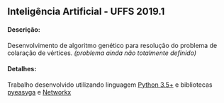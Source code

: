 ## Inteligência Artificial - UFFS 2019.1

#### Descrição:
Desenvolvimento de algoritmo genético para resolução do problema de colaração de vértices. *(problema ainda não totalmente definido)* 
#### Detalhes:
Trabalho desenvolvido utilizando linguagem [Python 3.5+](https://www.python.org/) e bibliotecas [pyeasyga](https://github.com/remiomosowon/pyeasyga) e [Networkx](https://networkx.github.io/) 

